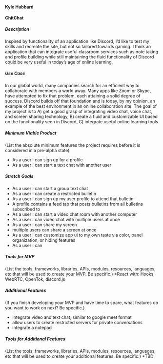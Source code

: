 #### Kyle Hubbard

#### ChitChat

##### Description
Inspired by functionality of an application like Discord, I’d like to test my skills and recreate the site, but not so tailored towards gaming. I think an application that can integrate useful classroom services such as note taking and profile building while still maintaining the fluid functionality of Discord could be very useful in today’s age of online learning. 

##### Use Case
In our global world, many companies search for an efficient way to collaborate with members a world away. Many apps like Zoom or Skype, have attempted to fix that problem, each attaining a solid degree of success. Discord builds off that foundation and is today, by my opinion, an example of the best environment in an online collaboration site. The goal of my project is to A) get a good grasp of integrating video chat, voice chat, and screen sharing technology, B) create a fluid and customizable UI based on the functionality seen in Discord, C) integrate useful online learning tools 

##### Minimum Viable Product
(List the absolute minimum features the project requires before it is considered in a pre-alpha state)
 * As a user I can sign up for a profile
 * As a user I can start a text chat with another user

 ##### Stretch Goals
 * As a user I can start a group text chat
 * As a user I can create a restricted bulletin
 * As a user I can sign up my user profile to attend that bulletin
 * A profile contains a feed tab that posts bulletins from all bulletins subscribed to
 * As a user I can start a video chat room with another computer
 * As a user I can video chat with multiple users at once
 * As a user I can share my screen
 * multiple users can share a screen at once
 * As a user I can customize app ui to my own taste via color, panel organization, or hiding features
 * As a user I can 

##### Tools for MVP
(List the tools, frameworks, libraries, APIs, modules, resources, languages, etc that will be used to create your MVP. Be specific.)
 *React with: Hooks, WebRTC, OpenTok, discord.js

##### Additional Features
(If you finish developing your MVP and have time to spare, what features do you want to work on next? Be specific.)
 * Integrate video and text chat, similar to google meet format
 * allow users to create restricted servers for private conversations
 * integrate a notepad

##### Tools for Additional Features
(List the tools, frameworks, libraries, APIs, modules, resources, languages, etc that will be used to create your additional features. Be specific.)
 *TBD
